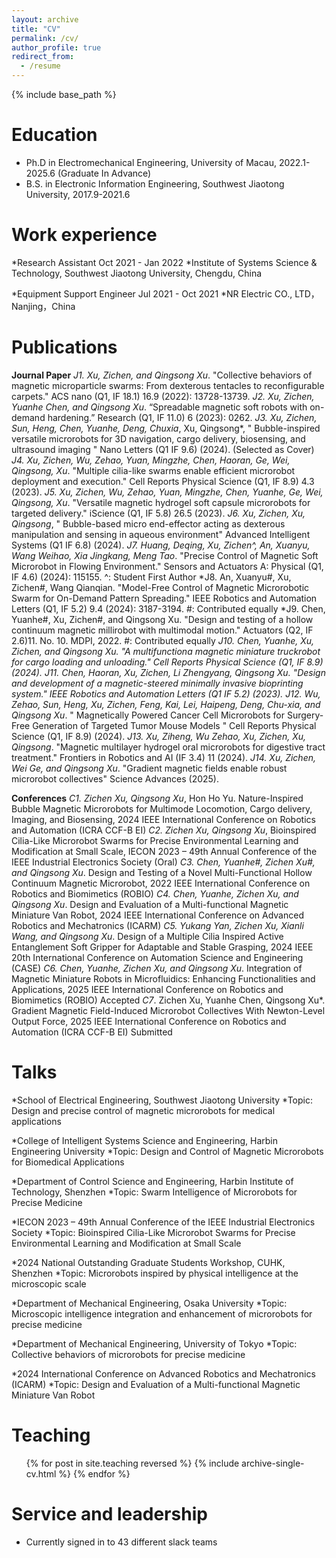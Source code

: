 ```yaml
---
layout: archive
title: "CV"
permalink: /cv/
author_profile: true
redirect_from:
  - /resume
---
```


{% include base_path %}

Education
======
* Ph.D in Electromechanical Engineering, University of Macau, 2022.1-2025.6 (Graduate In Advance)
* B.S. in Electronic Information Engineering, Southwest Jiaotong University, 2017.9-2021.6

Work experience
======
*Research Assistant   Oct 2021 - Jan 2022
*Institute of Systems Science & Technology, Southwest Jiaotong University, Chengdu, China

*Equipment Support Engineer  Jul 2021 - Oct 2021
*NR Electric CO., LTD，   Nanjing，China
	

Publications
======
**Journal Paper**
*J1. Xu, Zichen, and Qingsong Xu*. "Collective behaviors of magnetic microparticle swarms: From dexterous tentacles to reconfigurable carpets." ACS nano (Q1, IF 18.1) 16.9 (2022): 13728-13739. 
*J2. Xu, Zichen, Yuanhe Chen, and Qingsong Xu*. “Spreadable magnetic soft robots with on-demand hardening.” Research (Q1, IF 11.0) 6 (2023): 0262. 
*J3. Xu, Zichen, Sun, Heng, Chen, Yuanhe, Deng, Chuxia*, Xu, Qingsong*, " Bubble-inspired versatile microrobots for 3D navigation, cargo delivery, biosensing, and ultrasound imaging " Nano Letters (Q1 IF 9.6) (2024). (Selected as Cover)
*J4. Xu, Zichen, Wu, Zehao, Yuan, Mingzhe, Chen, Haoran, Ge, Wei, Qingsong, Xu*. "Multiple cilia-like swarms enable efficient microrobot deployment and execution." Cell Reports Physical Science (Q1, IF 8.9) 4.3 (2023).
*J5. Xu, Zichen, Wu, Zehao, Yuan, Mingzhe, Chen, Yuanhe, Ge, Wei, Qingsong, Xu*. "Versatile magnetic hydrogel soft capsule microrobots for targeted delivery." iScience (Q1, IF 5.8) 26.5 (2023). 
*J6. Xu, Zichen, Xu, Qingsong*, " Bubble-based micro end-effector acting as dexterous manipulation and sensing in aqueous environment" Advanced Intelligent Systems (Q1 IF 6.8) (2024).
*J7. Huang, Deqing, Xu, Zichen^, An, Xuanyu, Wang Weihao, Xia Jingkang, Meng Tao*. "Precise Control of Magnetic Soft Microrobot in Flowing Environment." Sensors and Actuators A: Physical (Q1, IF 4.6) (2024): 115155. ^: Student First Author
*J8. An, Xuanyu#, Xu, Zichen#, Wang Qianqian. "Model-Free Control of Magnetic Microrobotic Swarm for On-Demand Pattern Spreading." IEEE Robotics and Automation Letters (Q1, IF 5.2) 9.4 (2024): 3187-3194. #: Contributed equally
*J9. Chen, Yuanhe#, Xu, Zichen#, and Qingsong Xu. "Design and testing of a hollow continuum magnetic millirobot with multimodal motion." Actuators (Q2, IF 2.6)11. No. 10. MDPI, 2022. #: Contributed equally
*J10. Chen, Yuanhe, Xu, Zichen, and Qingsong Xu. "A multifunctiona magnetic miniature truckrobot for cargo loading and unloading." Cell Reports Physical Science (Q1, IF 8.9) (2024).
*J11. Chen, Haoran, Xu, Zichen, Li Zhengyang, Qingsong Xu*. "Design and development of a magnetic-steered minimally invasive bioprinting system." IEEE Robotics and Automation Letters (Q1 IF 5.2) (2023).
*J12. Wu, Zehao, Sun, Heng, Xu, Zichen, Feng, Kai, Lei, Haipeng, Deng, Chu-xia*, and Qingsong Xu*. " Magnetically Powered Cancer Cell Microrobots for Surgery-Free Generation of Targeted Tumor Mouse Models " Cell Reports Physical Science (Q1, IF 8.9) (2024).
*J13. Xu, Ziheng, Wu Zehao, Xu, Zichen, Xu, Qingsong*. "Magnetic multilayer hydrogel oral microrobots for digestive tract treatment." Frontiers in Robotics and AI (IF 3.4) 11 (2024).
*J14. Xu, Zichen, Wei Ge, and Qingsong Xu*. "Gradient magnetic fields enable robust microrobot collectives" Science Advances (2025).


**Conferences**
*C1. Zichen Xu, Qingsong Xu*, Hon Ho Yu. Nature-Inspired Bubble Magnetic Microrobots for Multimode Locomotion, Cargo delivery, Imaging, and Biosensing, 2024 IEEE International Conference on Robotics and Automation (ICRA CCF-B EI)
*C2. Zichen Xu, Qingsong Xu*, Bioinspired Cilia-Like Microrobot Swarms for Precise Environmental Learning and Modification at Small Scale, IECON 2023 – 49th Annual Conference of the IEEE Industrial Electronics Society (Oral)
*C3. Chen, Yuanhe#, Zichen Xu#, and Qingsong Xu*. Design and Testing of a Novel Multi-Functional Hollow Continuum Magnetic Microrobot, 2022 IEEE International Conference on Robotics and Biomimetics (ROBIO)
*C4. Chen, Yuanhe, Zichen Xu, and Qingsong Xu*. Design and Evaluation of a Multi-functional Magnetic Miniature Van Robot, 2024 IEEE International Conference on Advanced Robotics and Mechatronics (ICARM)
*C5. Yukang Yan, Zichen Xu, Xianli Wang, and Qingsong Xu*. Design of a Multiple Cilia Inspired Active Entanglement Soft Gripper for Adaptable and Stable Grasping, 2024 IEEE 20th International Conference on Automation Science and Engineering (CASE) 
*C6. Chen, Yuanhe, Zichen Xu, and Qingsong Xu*. Integration of Magnetic Miniature Robots in Microfluidics: Enhancing Functionalities and Applications, 2025 IEEE International Conference on Robotics and Biomimetics (ROBIO) Accepted
*C7*. Zichen Xu, Yuanhe Chen, Qingsong Xu*. Gradient Magnetic Field-Induced Microrobot Collectives With Newton-Level Output Force, 2025 IEEE International Conference on Robotics and Automation (ICRA CCF-B EI) Submitted

  
Talks
======
*School of Electrical Engineering, Southwest Jiaotong University
*Topic: Design and precise control of magnetic microrobots for medical applications 

*College of Intelligent Systems Science and Engineering, Harbin Engineering University
*Topic: Design and Control of Magnetic Microrobots for Biomedical Applications 

*Department of Control Science and Engineering, Harbin Institute of Technology, Shenzhen
*Topic: Swarm Intelligence of Microrobots for Precise Medicine

*IECON 2023 – 49th Annual Conference of the IEEE Industrial Electronics Society
*Topic: Bioinspired Cilia-Like Microrobot Swarms for Precise Environmental Learning and Modification at Small Scale

*2024 National Outstanding Graduate Students Workshop, CUHK, Shenzhen
*Topic: Microrobots inspired by physical intelligence at the microscopic scale 

*Department of Mechanical Engineering, Osaka University 
*Topic: Microscopic intelligence integration and enhancement of microrobots for precise medicine

*Department of Mechanical Engineering, University of Tokyo
*Topic: Collective behaviors of microrobots for precise medicine

*2024 International Conference on Advanced Robotics and Mechatronics (ICARM)
*Topic: Design and Evaluation of a Multi-functional Magnetic Miniature Van Robot

  
Teaching
======
  <ul>{% for post in site.teaching reversed %}
    {% include archive-single-cv.html %}
  {% endfor %}</ul>
  
Service and leadership
======
* Currently signed in to 43 different slack teams
